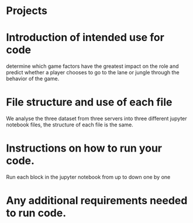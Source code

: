 # Projects
# Introduction of intended use for code
determine which game factors have the greatest impact on the role 
and predict whether a player chooses to go to the lane or
jungle through the behavior of the game.

# File structure and use of each file
We analyse the three dataset from three servers into three different jupyter notebook files,
the structure of each file is the same.

# Instructions on how to run your code.
Run each block in the jupyter notebook from up to down one by one 

# Any additional requirements needed to run code.
